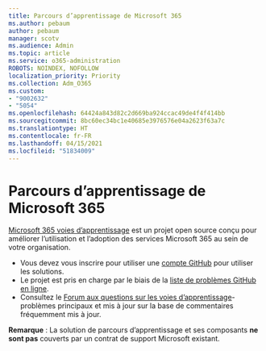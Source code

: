 ```yaml
---
title: Parcours d’apprentissage de Microsoft 365
ms.author: pebaum
author: pebaum
manager: scotv
ms.audience: Admin
ms.topic: article
ms.service: o365-administration
ROBOTS: NOINDEX, NOFOLLOW
localization_priority: Priority
ms.collection: Adm_O365
ms.custom:
- "9002632"
- "5054"
ms.openlocfilehash: 64424a843d82c2d669ba924ccac49de4f4f414bb
ms.sourcegitcommit: 8bc60ec34bc1e40685e3976576e04a2623f63a7c
ms.translationtype: HT
ms.contentlocale: fr-FR
ms.lasthandoff: 04/15/2021
ms.locfileid: "51834009"
---
```

# <a name="microsoft-365-learning-pathways"></a>Parcours d’apprentissage de Microsoft 365

[Microsoft 365 voies d’apprentissage](https://docs.microsoft.com/office365/customlearning/) est un projet open source conçu pour améliorer l’utilisation et l’adoption des services Microsoft 365 au sein de votre organisation.

- Vous devez vous inscrire pour utiliser une [compte GitHub](https://aka.ms/joingithub) pour utiliser les solutions.
- Le projet est pris en charge par le biais de la [liste de problèmes GitHub en ligne](https://aka.ms/CustomLearningHelp).
- Consultez le [Forum aux questions sur les voies d’apprentissage](https://docs.microsoft.com/office365/customlearning/faq)-problèmes principaux et mis à jour sur la base de commentaires fréquemment mis à jour.

**Remarque** : La solution de parcours d’apprentissage et ses composants **ne sont pas** couverts par un contrat de support Microsoft existant.
